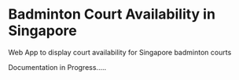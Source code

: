 # Badminton Court Availability in Singapore
Web App to display court availability for Singapore badminton courts

Documentation in Progress.....

